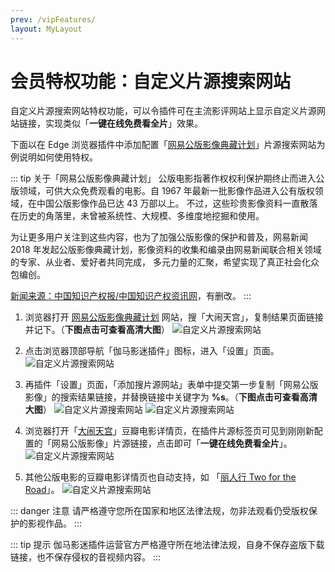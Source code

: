 ```yaml
---
prev: /vipFeatures/
layout: MyLayout
---
```


# 会员特权功能：自定义片源搜索网站

自定义片源搜索网站特权功能，可以令插件可在主流影评网站上显示自定义片源网站链接，实现类似「**一键在线免费看全片**」效果。

下面以在 Edge 浏览器插件中添加配置「[网易公版影像典藏计划](https://public.163.com/)」片源搜索网站为例说明如何使用特权。

::: tip 关于「网易公版影像典藏计划」
公版电影指著作权权利保护期终止而进入公版领域，可供大众免费观看的电影。自 1967 年最新一批影像作品进入公有版权领域，在中国公版影像作品已达 43 万部以上。
不过，这些珍贵影像资料一直散落在历史的角落里，未曾被系统性、大规模、多维度地挖掘和使用。

为让更多用户关注到这些内容，也为了加强公版影像的保护和普及，网易新闻 2018 年发起公版影像典藏计划，影像资料的收集和编录由网易新闻联合相关领域的专家、从业者、爱好者共同完成，
多元力量的汇聚，希望实现了真正社会化众包编创。

[新闻来源：中国知识产权报/中国知识产权资讯网](http://www.iprchn.com/Index_NewsContent.aspx?newsId=113526)，有删改。
:::

1. 浏览器打开 [网易公版影像典藏计划](https://public.163.com/) 网站，搜「大闹天宫」，复制结果页面链接并记下。（**下图点击可查看高清大图**） ![自定义片源搜索网站](/assets/vipFeatures/customSearchWs/1.png)

1. 点击浏览器顶部导航「伽马影迷插件」图标，进入「设置」页面。 ![自定义片源搜索网站](/assets/vipFeatures/customSearchWs/2.png)

1. 再插件「设置」页面，「添加搜片源网站」表单中提交第一步复制「网易公版影像」的搜索结果链接，并替换链接中关键字为 **%s**。（**下图点击可查看高清大图**） ![自定义片源搜索网站](/assets/vipFeatures/customSearchWs/3.png) ![自定义片源搜索网站](/assets/vipFeatures/customSearchWs/4.png)

1. 浏览器打开「[大闹天宫](https://movie.douban.com/subject/1418019/)」豆瓣电影详情页，在插件片源标签页可见到刚刚新配置的「网易公版影像」片源链接，点击即可「**一键在线免费看全片**」。 ![自定义片源搜索网站](/assets/vipFeatures/customSearchWs/5.png)

1. 其他公版电影的豆瓣电影详情页也自动支持，如 「[丽人行 Two for the Road](https://movie.douban.com/subject/1293489/)」。 ![自定义片源搜索网站](/assets/vipFeatures/customSearchWs/6.png)

::: danger 注意
请严格遵守您所在国家和地区法律法规，勿非法观看仍受版权保护的影视作品。
:::

::: tip 提示
伽马影迷插件运营官方严格遵守所在地法律法规，自身不保存盗版下载链接，也不保存侵权的音视频内容。
:::

